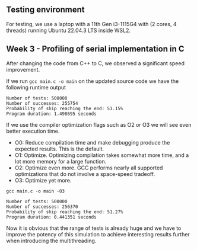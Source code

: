 ## Testing environment
For testing, we use a laptop with a 11th Gen i3-1115G4 with (2 cores, 4 threads) running Ubuntu 22.04.3 LTS inside WSL2.

## Week 3 - Profiling of serial implementation in C

After changing the code from C++ to C, we observed a significant speed improvement. 

If we run `gcc main.c -o main` on the updated source code we have the following runtime output
```
Number of tests: 500000
Number of successes: 255754
Probability of ship reaching the end: 51.15%
Program duration: 1.498695 seconds
```

If we use the compiler optimization flags such as O2 or O3 we will see even better execution time.
- O0: Reduce compilation time and make debugging produce the expected results. This is the default.
- O1: Optimize. Optimizing compilation takes somewhat more time, and a lot more memory for a large function.
- O2: Optimize even more. GCC performs nearly all supported optimizations that do not involve a space-speed tradeoff.
- O3: Optimize yet more.



`gcc main.c -o main -O3`
```
Number of tests: 500000
Number of successes: 256370
Probability of ship reaching the end: 51.27%
Program duration: 0.441351 seconds
```

Now it is obvious that the range of tests is already huge and we have to improve the potency of this simulation to achieve interesting results further when introducing the multithreading.
